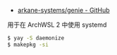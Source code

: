 - [arkane-systems/genie - GitHub](https://github.com/arkane-systems/genie)

用于在 ArchWSL 2 中使用 systemd

```bash
$ yay -S daemonize
$ makepkg -si
```
